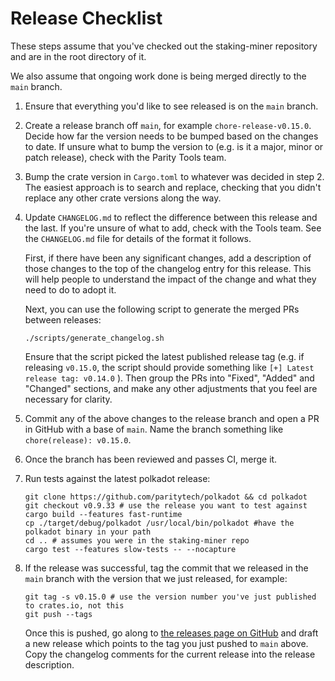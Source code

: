 # Release Checklist

These steps assume that you've checked out the staking-miner repository and are in the root directory of it.

We also assume that ongoing work done is being merged directly to the `main` branch.

1.  Ensure that everything you'd like to see released is on the `main` branch.

2.  Create a release branch off `main`, for example `chore-release-v0.15.0`. Decide how far the version needs to be bumped based
    on the changes to date. If unsure what to bump the version to (e.g. is it a major, minor or patch release), check with the
    Parity Tools team.

3.  Bump the crate version in `Cargo.toml` to whatever was decided in step 2. The easiest approach is to search and replace, checking
    that you didn't replace any other crate versions along the way.

4.  Update `CHANGELOG.md` to reflect the difference between this release and the last. If you're unsure of
    what to add, check with the Tools team. See the `CHANGELOG.md` file for details of the format it follows.

    First, if there have been any significant changes, add a description of those changes to the top of the
    changelog entry for this release. This will help people to understand the impact of the change and what they need to do
    to adopt it.

    Next, you can use the following script to generate the merged PRs between releases:

    ```
    ./scripts/generate_changelog.sh
    ```

    Ensure that the script picked the latest published release tag (e.g. if releasing `v0.15.0`, the script should
    provide something like `[+] Latest release tag: v0.14.0` ). Then group the PRs into "Fixed", "Added" and "Changed" sections,
    and make any other adjustments that you feel are necessary for clarity.

5.  Commit any of the above changes to the release branch and open a PR in GitHub with a base of `main`. Name the branch something
    like `chore(release): v0.15.0`.

6.  Once the branch has been reviewed and passes CI, merge it.

7.  Run tests against the latest polkadot release:

    ```
    git clone https://github.com/paritytech/polkadot && cd polkadot
    git checkout v0.9.33 # use the release you want to test against
    cargo build --features fast-runtime
    cp ./target/debug/polkadot /usr/local/bin/polkadot #have the polkadot binary in your path
    cd .. # assumes you were in the staking-miner repo
    cargo test --features slow-tests -- --nocapture
    ```

8.  If the release was successful, tag the commit that we released in the `main` branch with the
    version that we just released, for example:

    ```
    git tag -s v0.15.0 # use the version number you've just published to crates.io, not this
    git push --tags
    ```

    Once this is pushed, go along to [the releases page on GitHub](https://github.com/paritytech/staking-miner-v2/releases)
    and draft a new release which points to the tag you just pushed to `main` above. Copy the changelog comments
    for the current release into the release description.

